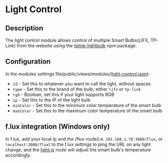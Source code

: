 # Light Control
## Description
The light control module allows control of multiple Smart Bulbs(LIFX, TP-Link) from the website using the [tplink-lightbulb](https://www.npmjs.com/package/tplink-lightbulb) npm package. 

## Configuration
In the modules settings file(public/views/modules/[light-control.json](public/views/modules/light-control.json)):
- ```id``` - Set this to whatever you want to call the light, without spaces
- ```type``` - Set this to the brand of the bulb, either ```lifx``` or ```tp-link```
- ```rgb``` - Boolean, set this if your light supports RGB
- ```ip``` - Set this to the IP of the light bulb
- ```minColor``` - Set this to the minimum color temperature of the smart bulb
- ```maxColor``` - Set this to the maximum color temperature of the smart bulb

## f.lux integration (Windows only)
In f.lux, add your local ip and the /flux route(i.e. ```192.168.1.78:3000/flux```, or ```localhost:3000/flux```) to the f.lux settings to ping the URL on any light change, and the [light.js](routes/lights.js) route will adjust the smart bulb's temperature accordingly.
